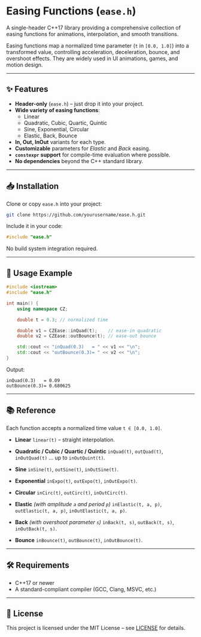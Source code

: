 # Easing Functions (`ease.h`)

A single-header C++17 library providing a comprehensive collection of easing functions for animations, interpolation, and smooth transitions.  

Easing functions map a normalized time parameter (`t` in `[0.0, 1.0]`) into a transformed value, controlling acceleration, deceleration, bounce, and overshoot effects. They are widely used in UI animations, games, and motion design.

---

## ✨ Features
- **Header-only** (`ease.h`) – just drop it into your project.  
- **Wide variety of easing functions**:
  - Linear
  - Quadratic, Cubic, Quartic, Quintic
  - Sine, Exponential, Circular
  - Elastic, Back, Bounce
- **In, Out, InOut** variants for each type.  
- **Customizable** parameters for *Elastic* and *Back* easing.  
- **`constexpr` support** for compile-time evaluation where possible.  
- **No dependencies** beyond the C++ standard library.  

---

## 📥 Installation
Clone or copy `ease.h` into your project:

```bash
git clone https://github.com/yourusername/ease.h.git
````

Include it in your code:

```cpp
#include "ease.h"
```

No build system integration required.

---

## 🚀 Usage Example

```cpp
#include <iostream>
#include "ease.h"

int main() {
    using namespace CZ;

    double t = 0.3; // normalized time

    double v1 = CZEase::inQuad(t);    // ease-in quadratic
    double v2 = CZEase::outBounce(t); // ease-out bounce

    std::cout << "inQuad(0.3)   = " << v1 << "\n";
    std::cout << "outBounce(0.3)= " << v2 << "\n";
}
```

Output:

```
inQuad(0.3)   = 0.09
outBounce(0.3)= 0.680625
```

---

## 📚 Reference

Each function accepts a normalized time value `t ∈ [0.0, 1.0]`.

* **Linear**
  `linear(t)` – straight interpolation.

* **Quadratic / Cubic / Quartic / Quintic**
  `inQuad(t)`, `outQuad(t)`, `inOutQuad(t)` … up to `inOutQuint(t)`.

* **Sine**
  `inSine(t)`, `outSine(t)`, `inOutSine(t)`.

* **Exponential**
  `inExpo(t)`, `outExpo(t)`, `inOutExpo(t)`.

* **Circular**
  `inCirc(t)`, `outCirc(t)`, `inOutCirc(t)`.

* **Elastic** *(with amplitude `a` and period `p`)*
  `inElastic(t, a, p)`, `outElastic(t, a, p)`, `inOutElastic(t, a, p)`.

* **Back** *(with overshoot parameter `s`)*
  `inBack(t, s)`, `outBack(t, s)`, `inOutBack(t, s)`.

* **Bounce**
  `inBounce(t)`, `outBounce(t)`, `inOutBounce(t)`.

---

## 🛠 Requirements

* C++17 or newer
* A standard-compliant compiler (GCC, Clang, MSVC, etc.)

---

## 📄 License

This project is licensed under the MIT License – see [LICENSE](LICENSE) for details.
